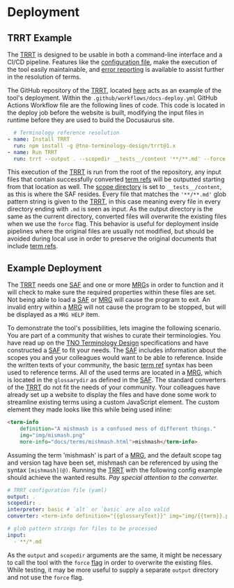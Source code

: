 # Deployment

## TRRT Example
The [TRRT](@) is designed to be usable in both a command-line interface and a CI/CD pipeline. Features like the [configuration file](configuration#Configuration%20File), make the execution of the tool easily maintainable, and [error reporting](error%20reporting) is available to assist further in the resolution of terms.

The GitHub repository of the [TRRT](@), located [here](https://github.com/tno-terminology-design/trrt) acts as an example of the tool's deployment. Within the `.github/workflows/docs-deploy.yml` GitHub Actions Workflow file are the following lines of code. This code is located in the deploy job before the website is built, modifying the input files in runtime before they are used to build the Docusaurus site.

```yml
  # Terminology reference resolution
- name: Install TRRT
  run: npm install -g @tno-terminology-design/trrt@1.x
- name: Run TRRT
  run: trrt --output . --scopedir __tests__/content '**/**.md' --force
```

This execution of the [TRRT](@) is run from the root of the repository, any input files that contain successfully converted [term refs](@) will be outputted starting from that location as well. The [scope directory](@) is set to `__tests__/content`, as this is where the SAF resides. Every file that matches the `'**/**.md'` glob pattern string is given to the [TRRT](@), in this case meaning every file in every directory ending with `.md` is seen as input.
As the output directory is the same as the current directory, converted files will overwrite the existing files when we use the `force` flag. This behavior is useful for deployment inside pipelines where the original files are usually not modified, but should be avoided during local use in order to preserve the original documents that include [term refs](@).

## Example Deployment
The [TRRT](@) needs one [SAF](@) and one or more [MRG](@)s in order to function and it will check to make sure the required properties within these files are set. Not being able to load a [SAF](@) or [MRG](@) will cause the program to exit. An invalid entry within a [MRG](@) will not cause the program to be stopped, but will be displayed as a `MRG HELP` item. 

To demonstrate the tool's possibilities, lets imagine the following scenario.
You are part of a community that wishes to curate their terminologies. You have read up on the [TNO Terminology Design](@) specifications and have constructed a [SAF](@) to fit your needs. The [SAF](@) includes information about the scopes you and your colleagues would want to be able to reference. Inside the written texts of your community, the basic [term ref](@) syntax has been used to reference terms. All of the used terms are located in a [MRG](@), which is located in the `glossarydir` as defined in the [SAF](@).
The standard converters of the [TRRT](@) do not fit the needs of your community. Your colleagues have already set up a website to display the files and have done some work to streamline existing terms using a custom JavaScript element. The custom element they made looks like this while being used inline:

```html
<term-info
	definition="A mishmash is a confused mess of different things."
	img="img/mismash.png"
	more-info="docs/terms/mishmash.html">mishmash</term-info>
```

Assuming the term 'mishmash' is part of a [MRG](@), and the default scope tag and version tag have been set, mishmash can be referenced by using the syntax `[mishmash](@)`. Running the [TRRT](@) with the following config example should achieve the wanted results. *Pay special attention to the converter.*

```yaml
# TRRT configuration file (yaml)
output: .
scopedir: .
interpreter: basic # `alt` or `basic` are also valid
converter: <term-info definition="{{glossaryText}}" img="img/{{term}}.png" more-info="{{navurl}}">{{showtext}}</term-info> # `http`, `essif` or `markdown` are also valid

# glob pattern strings for files to be processed
input:
  - **/*.md
```

As the `output` and `scopedir` arguments are the same, it might be necessary to call the tool with the `force` [flag](error%20reporting) in order to overwrite the existing files. While testing, it may be more useful to supply a separate `output` directory and not use the `force` flag.